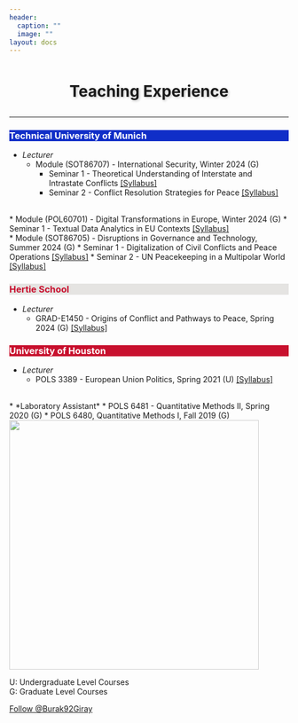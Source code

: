 ```yaml
---
header:
  caption: ""
  image: ""
layout: docs
---
```


 
<h1 style="text-align:center; padding: 10px; text-shadow: 2px 2px 4px rgba(0, 0, 0, 0.2);">Teaching Experience</h1>
<hr />

<h3 style="background-color:#102ec8;color:white">Technical University of Munich</h3>  

* *Lecturer*
  * Module (SOT86707) - International Security, Winter 2024 (G)
    * Seminar 1 - Theoretical Understanding of Interstate and Intrastate Conflicts <a href="/files/syllabus_conflict.pdf" style="color: #blue">[Syllabus]</a>
    * Seminar 2 - Conflict Resolution Strategies for Peace <a href="/files/syllabus_resolution.pdf" style="color: #blue">[Syllabus]</a>
<br/>
  * Module (POL60701) - Digital Transformations in Europe, Winter 2024 (G)
    * Seminar 1 - Textual Data Analytics in EU Contexts <a href="/files/syllabus_textanalysis.pdf" style="color: #blue">[Syllabus]</a>
<br/>
  * Module (SOT86705) - Disruptions in Governance and Technology, Summer 2024 (G)
    * Seminar 1 - Digitalization of Civil Conflicts and Peace Operations <a href="/files/syllabus_tum1.pdf" style="color: #blue">[Syllabus]</a>
    * Seminar 2 - UN Peacekeeping in a Multipolar World <a href="/files/syllabus_tum2.pdf" style="color: #blue">[Syllabus]</a>
 
 
<h3 style="background-color:#E5E4E2;color:#c8102e">Hertie School</h3>  

* *Lecturer*
    * GRAD-E1450 - Origins of Conflict and Pathways to Peace, Spring 2024 (G) <a href="/files/Hertie_Syllabus.pdf" style="color: #blue">[Syllabus]</a> 


<h3 style="background-color:#c8102e;color:white">University of Houston</h3>  
 
 
* *Lecturer*
    * POLS 3389 - European Union Politics, Spring 2021 (U) <a href="/files/POLS3389_Syllabus.pdf" style="color: #blue">[Syllabus]</a>
<br/>
* *Laboratory Assistant*
    * POLS 6481 - Quantitative Methods II, Spring 2020 (G) 
    * POLS 6480, Quantitative Methods I, Fall 2019 (G)
<br/>

<img src="../../img/pic1.jpg" alt="" style="width:450px;height:450px;opacity: 0.8;">
 
U: Undergraduate Level Courses\
G: Graduate Level Courses

<a href="https://twitter.com/Burak92Giray?ref_src=twsrc%5Etfw" class="twitter-follow-button" data-show-count="false">Follow @Burak92Giray</a><script async src="https://platform.twitter.com/widgets.js" charset="utf-8"></script>

